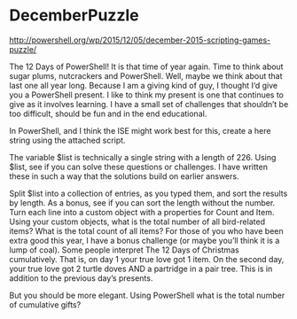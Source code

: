 # DecemberPuzzle

http://powershell.org/wp/2015/12/05/december-2015-scripting-games-puzzle/

The 12 Days of PowerShell! It is that time of year again. Time to think about sugar plums, nutcrackers and PowerShell. Well, maybe we think about that last one all year long. Because I am a giving kind of guy, I thought I‘d give you a PowerShell present. I like to think my present is one that continues to give as it involves learning. I have a small set of challenges that shouldn’t be too difficult, should be fun and in the end educational.

In PowerShell, and I think the ISE might work best for this, create a here string using the attached script.

The variable $list is technically a single string with a length of 226. Using $list, see if you can solve these questions or challenges. I have written these in such a way that the solutions build on earlier answers.

Split $list into a collection of entries, as you typed them, and sort the results by length. As a bonus, see if you can sort the length without the number.
Turn each line into a custom object with a properties for Count and Item.
Using your custom objects, what is the total number of all bird-related items?
What is the total count of all items?
For those of you who have been extra good this year, I have a bonus challenge (or maybe you’ll think it is a lump of coal). Some people interpret The 12 Days of Christmas cumulatively. That is, on day 1 your true love got 1 item. On the second day, your true love got 2 turtle doves AND a partridge in a pair tree. This is in addition to the previous day’s presents. 

But you should be more elegant. Using PowerShell what is the total number of cumulative gifts?
